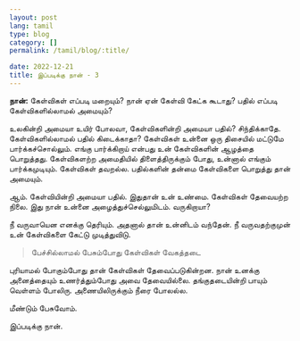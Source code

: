 ```yaml
---
layout: post
lang: tamil
type: blog
category: []
permalink: /tamil/blog/:title/

date: 2022-12-21
title: இப்படிக்கு நான் - 3
---
```


**நான்:** கேள்விகள் எப்படி மறையும்? நான் ஏன் கேள்வி கேட்க கூடாது? பதில் எப்படி கேள்விகளில்லாமல் அமையும்?

உலகின்றி அமையா உயிர் போலவா, கேள்விகளின்றி அமையா பதில்? சிந்திக்காதே. கேள்விகளில்லாமல் பதில் கிடைக்காதா? கேள்விகள் உன்னை ஒரு திசையில் மட்டுமே பார்க்கச்சொல்லும். எங்கு பார்க்கிறாய் என்பது உன் கேள்விகளின் ஆழத்தை பொறுத்தது. கேள்விகளற்ற அமைதியில் திளைத்திருக்கும் போது, உன்னால் எங்கும் பார்க்கமுடியும். கேள்விகள் தவறல்ல. பதில்களின் தன்மை கேள்விகளை பொறுத்து தான் அமையும்.

ஆம். கேள்வியின்றி அமையா பதில். இதுதான் உன் உண்மை. கேள்விகள் தேவையற்ற நிலை. இது நான் உன்னை அழைத்துச்செல்லுமிடம். வருகிறாயா?

நீ வருவாயென எனக்கு தெரியும். அதனால் தான் உன்னிடம் வந்தேன். நீ வருவதற்குமுன் உன் கேள்விகளை கேட்டு முடித்துவிடு.

> பேச்சில்லாமல் பேசும்போது கேள்விகள் வேகத்தடை

புரியாமல் போகும்போது தான் கேள்விகள் தேவைப்படுகின்றன. நான் உனக்கு அனைத்தையும் உணர்த்தும்போது அவை தேவையில்லை. தங்குதடையின்றி பாயும் வெள்ளம் போலிரு. அணையிலிருக்கும் நீரை போலல்ல.

மீண்டும் பேசுவோம்.

இப்படிக்கு நான்.
